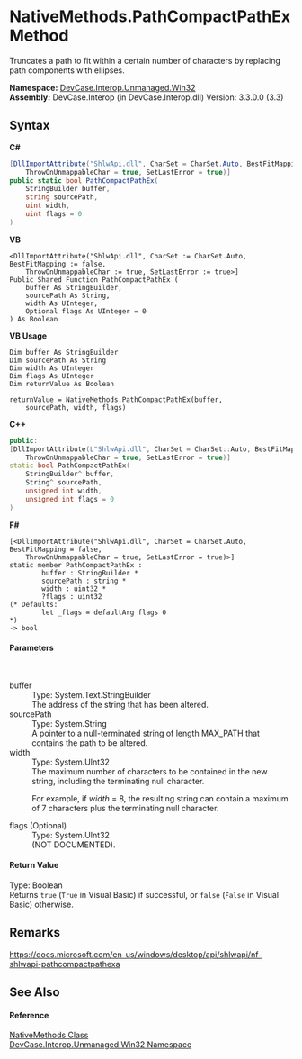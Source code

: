 # NativeMethods.PathCompactPathEx Method 
 

Truncates a path to fit within a certain number of characters by replacing path components with ellipses.

**Namespace:**&nbsp;<a href="N_DevCase_Interop_Unmanaged_Win32">DevCase.Interop.Unmanaged.Win32</a><br />**Assembly:**&nbsp;DevCase.Interop (in DevCase.Interop.dll) Version: 3.3.0.0 (3.3)

## Syntax

**C#**<br />
``` C#
[DllImportAttribute("ShlwApi.dll", CharSet = CharSet.Auto, BestFitMapping = false, 
	ThrowOnUnmappableChar = true, SetLastError = true)]
public static bool PathCompactPathEx(
	StringBuilder buffer,
	string sourcePath,
	uint width,
	uint flags = 0
)
```

**VB**<br />
``` VB
<DllImportAttribute("ShlwApi.dll", CharSet := CharSet.Auto, BestFitMapping := false, 
	ThrowOnUnmappableChar := true, SetLastError := true>]
Public Shared Function PathCompactPathEx ( 
	buffer As StringBuilder,
	sourcePath As String,
	width As UInteger,
	Optional flags As UInteger = 0
) As Boolean
```

**VB Usage**<br />
``` VB Usage
Dim buffer As StringBuilder
Dim sourcePath As String
Dim width As UInteger
Dim flags As UInteger
Dim returnValue As Boolean

returnValue = NativeMethods.PathCompactPathEx(buffer, 
	sourcePath, width, flags)
```

**C++**<br />
``` C++
public:
[DllImportAttribute(L"ShlwApi.dll", CharSet = CharSet::Auto, BestFitMapping = false, 
	ThrowOnUnmappableChar = true, SetLastError = true)]
static bool PathCompactPathEx(
	StringBuilder^ buffer, 
	String^ sourcePath, 
	unsigned int width, 
	unsigned int flags = 0
)
```

**F#**<br />
``` F#
[<DllImportAttribute("ShlwApi.dll", CharSet = CharSet.Auto, BestFitMapping = false, 
	ThrowOnUnmappableChar = true, SetLastError = true)>]
static member PathCompactPathEx : 
        buffer : StringBuilder * 
        sourcePath : string * 
        width : uint32 * 
        ?flags : uint32 
(* Defaults:
        let _flags = defaultArg flags 0
*)
-> bool 

```


#### Parameters
&nbsp;<dl><dt>buffer</dt><dd>Type: System.Text.StringBuilder<br />The address of the string that has been altered.</dd><dt>sourcePath</dt><dd>Type: System.String<br />A pointer to a null-terminated string of length MAX_PATH that contains the path to be altered.</dd><dt>width</dt><dd>Type: System.UInt32<br />The maximum number of characters to be contained in the new string, including the terminating null character. 

 For example, if *width* = 8, the resulting string can contain a maximum of 7 characters plus the terminating null character.</dd><dt>flags (Optional)</dt><dd>Type: System.UInt32<br />(NOT DOCUMENTED).</dd></dl>

#### Return Value
Type: Boolean<br />Returns `true` (`True` in Visual Basic) if successful, or `false` (`False` in Visual Basic) otherwise.

## Remarks
<a href="https://docs.microsoft.com/en-us/windows/desktop/api/shlwapi/nf-shlwapi-pathcompactpathexa" target="_blank">https://docs.microsoft.com/en-us/windows/desktop/api/shlwapi/nf-shlwapi-pathcompactpathexa</a>

## See Also


#### Reference
<a href="T_DevCase_Interop_Unmanaged_Win32_NativeMethods">NativeMethods Class</a><br /><a href="N_DevCase_Interop_Unmanaged_Win32">DevCase.Interop.Unmanaged.Win32 Namespace</a><br />